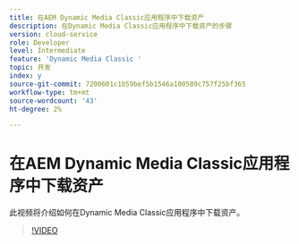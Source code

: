 ```yaml
---
title: 在AEM Dynamic Media Classic应用程序中下载资产
description: 在Dynamic Media Classic应用程序中下载资产的步骤
version: cloud-service
role: Developer
level: Intermediate
feature: 'Dynamic Media Classic '
topic: 开发
index: y
source-git-commit: 7200601c1b59bef5b1546a100589c757f25bf365
workflow-type: tm+mt
source-wordcount: '43'
ht-degree: 2%

---
```



# 在AEM Dynamic Media Classic应用程序中下载资产

此视频将介绍如何在Dynamic Media Classic应用程序中下载资产。

>[!VIDEO](https://video.tv.adobe.com/v/335458?quality=9&learn=on)

